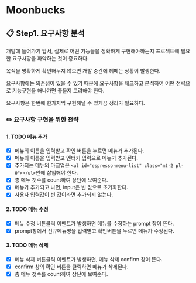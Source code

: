 # Moonbucks

## 📋 Step1. 요구사항 분석

개발에 들어가기 앞서, 실제로 어떤 기능들을 정확하게 구현해야하는지 프로젝트에 필요한 요구사항을 파악하는 것이 중요하다.

목적을 명확하게 확인해두지 않으면 개발 중간에 헤메는 상황이 발생한다.

요구사항에는 의존성이 있을 수 있기 때문에 요구사항을 체크하고 분석하여 어떤 전략으로 기능구현을 해나가면 좋을지 고려해야 한다.

요구사항은 한번에 한가지씩 구현해낼 수 있게끔 정리가 필요하다.

### ✏️ 요구사항 구현을 위한 전략

#### 1. TODO 메뉴 추가

- [x] 메뉴의 이름을 입력받고 확인 버튼을 누르면 메뉴가 추가된다.
- [x] 메뉴의 이름을 입력받고 엔터키 입력으로 메뉴가 추가된다.
- [x] 추가되는 메뉴의 마크업은 `<ul id="espresso-menu-list" class="mt-2 pl-0"></ul>`안에 삽입해야 한다.
- [x] 총 메뉴 갯수를 count하여 상단에 보여준다.
- [x] 메뉴가 추가되고 나면, input은 빈 값으로 초기화한다.
- [x] 사용자 입력값이 빈 값이라면 추가되지 않는다.

#### 2. TODO 메뉴 수정

- [x] 메뉴 수정 버튼클릭 이벤트가 발생하면 메뉴를 수정하는 prompt 창이 뜬다.
- [x] prompt창에서 신규메뉴명을 입력받고 확인버튼을 누르면 메뉴가 수정된다.

#### 3. TODO 메뉴 삭제

- [x] 메뉴 삭제 버튼클릭 이벤트가 발생하면, 메뉴 삭제 confirm 창이 뜬다.
- [x] confirm 창의 확인 버튼을 클릭하면 메뉴가 삭제된다.
- [x] 총 메뉴 갯수를 count하여 상단에 보여준다.
